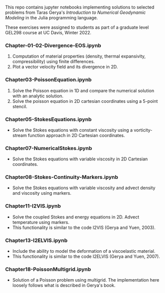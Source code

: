 This repo contains jupyter notebooks implementing solutions to selected problems from Taras Gerya's *Introduction to Numerical Geodynamic Modeling* in the Julia programming language.

These exercises were assigned to students as part of a graduate level GEL298 course at UC Davis, Winter 2022.

### Chapter-01-02-Divergence-EOS.ipynb
1. Computation of material properties (density, thermal expansivity, compressibility) using finite differences.
2. Plot a vector velocity field and its divergence in 2D.

### Chapter03-PoissonEquation.ipynb     
1. Solve the Poisson equation in 1D and compare the numerical solution with an analytic solution.
2. Solve the poisson equation in 2D cartesian coordinates using a 5-point stencil.

### Chapter05-StokesEquations.ipynb 
- Solve the Stokes equations with constant viscosity using a vorticity-stream function approach in 2D Cartesian coordinates.

### Chapter07-NumericalStokes.ipynb
- Solve the Stokes equations with variable viscosity in 2D Cartesian coordinates.

### Chapter08-Stokes-Continuity-Markers.ipynb
- Solve the Stokes equations with variable viscosity and advect density and viscosity using markers.

### Chapter11-I2VIS.ipynb
- Solve the coupled Stokes and energy equations in 2D. Advect temperature using markers.
- This functionality is similar to the code I2VIS (Gerya and Yuen, 2003).

### Chapter13-I2ELVIS.ipynb
- Include the ability to model the deformation of a viscoelastic material.
- This functionality is similar to the code I2ELVIS (Gerya and Yuen, 2007).

### Chapter18-PoissonMultigrid.ipynb
- Solution of a Poisson problem using multigrid. The implementation here loosely follows what is described in Gerya's book.
